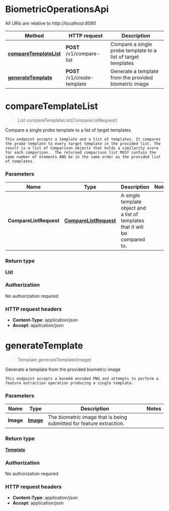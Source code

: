 # BiometricOperationsApi

All URIs are relative to *http://localhost:8080*

| Method | HTTP request | Description |
|------------- | ------------- | -------------|
| [**compareTemplateList**](BiometricOperationsApi.md#compareTemplateList) | **POST** /v1/compare-list | Compare a single probe template to a list of target templates |
| [**generateTemplate**](BiometricOperationsApi.md#generateTemplate) | **POST** /v1/create-template | Generate a template from the provided biometric image |


<a name="compareTemplateList"></a>
# **compareTemplateList**
> List compareTemplateList(CompareListRequest)

Compare a single probe template to a list of target templates

    This endpoint accepts a template and a list of templates. It compares the probe template to every target template in the provided list. The result is a list of Comparison objects that holds a similarity score for each comparison.  The returned comparison list MUST contain the same number of elements AND be in the same order as the provided list of templates. 

### Parameters

|Name | Type | Description  | Notes |
|------------- | ------------- | ------------- | -------------|
| **CompareListRequest** | [**CompareListRequest**](../Models/CompareListRequest.md)| A single template object and a list of templates that it will be compared to. | |

### Return type

[**List**](../Models/Comparison.md)

### Authorization

No authorization required

### HTTP request headers

- **Content-Type**: application/json
- **Accept**: application/json

<a name="generateTemplate"></a>
# **generateTemplate**
> Template generateTemplate(Image)

Generate a template from the provided biometric image

    This endpoint accepts a base64 encoded PNG and attempts to perform a feature extraction operation producing a single template. 

### Parameters

|Name | Type | Description  | Notes |
|------------- | ------------- | ------------- | -------------|
| **Image** | [**Image**](../Models/Image.md)| The biometric image that is being submitted for feature extraction.  | |

### Return type

[**Template**](../Models/Template.md)

### Authorization

No authorization required

### HTTP request headers

- **Content-Type**: application/json
- **Accept**: application/json

